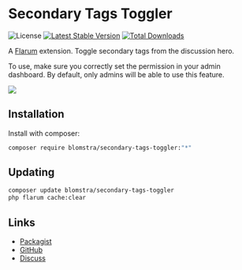 # Secondary Tags Toggler

![License](https://img.shields.io/badge/license-MIT-blue.svg) [![Latest Stable Version](https://img.shields.io/packagist/v/blomstra/secondary-tags-toggler.svg)](https://packagist.org/packages/blomstra/secondary-tags-toggler) [![Total Downloads](https://img.shields.io/packagist/dt/blomstra/secondary-tags-toggler.svg)](https://packagist.org/packages/blomstra/secondary-tags-toggler)

A [Flarum](http://flarum.org) extension. Toggle secondary tags from the discussion hero.

To use, make sure you correctly set the permission in your admin dashboard. By default, only admins will be able to use this feature.

![](https://u.davwheat.dev/bftoQtFF.png)

## Installation

Install with composer:

```sh
composer require blomstra/secondary-tags-toggler:"*"
```

## Updating

```sh
composer update blomstra/secondary-tags-toggler
php flarum cache:clear
```

## Links

- [Packagist](https://packagist.org/packages/blomstra/secondary-tags-toggler)
- [GitHub](https://github.com/blomstra/secondary-tags-toggler)
- [Discuss](https://blomstra.community/t/secondary-tag-toggler)
